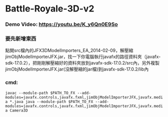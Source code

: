 # Battle-Royale-3D-v2
### Demo Video: https://youtu.be/K_y6Qn0E9So

### 要先新增東西
點開src檔內的JFX3DModelImporters_EA_2014-02-09，解壓縮jimObjModelImporterJFX.jar，找一下你電腦執行javafx的路徑資料夾（javafx-sdk-17.0.2），把剛剛解壓縮好的資料夾放到javafx-sdk-17.0.2/src內，另外複製jimObjModelImporterJFX.jar(沒解壓縮的jar檔)到javafx-sdk-17.0.2/lib內

### cmd:
`javac --module-path $PATH_TO_FX --add-modules=javafx.controls,javafx.fxml,jimObjModelImporterJFX,javafx.media *.java
java --module-path $PATH_TO_FX --add-modules=javafx.controls,javafx.fxml,jimObjModelImporterJFX,javafx.media Camera3D`

